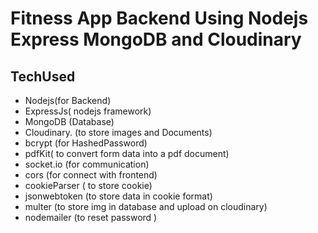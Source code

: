 # Fitness App Backend Using Nodejs Express MongoDB and Cloudinary

## TechUsed

- Nodejs(for Backend)
- ExpressJs( nodejs framework)
- MongoDB (Database)
- Cloudinary. (to store images and Documents)
- bcrypt (for HashedPassword)
- pdfKit( to convert form data into a pdf document)
- socket.io (for communication)
- cors (for connect with frontend)
- cookieParser ( to store cookie)
- jsonwebtoken (to store data in cookie format)
- multer (to store img in database and upload on cloudinary)
- nodemailer (to reset password )

